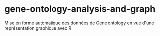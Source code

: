 # gene-ontology-analysis-and-graph
Mise en forme automatique des données de Gene ontology en vue d'une représentation graphique avec R
